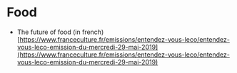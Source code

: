 # Food

* The future of food \(in french\) [https://www.franceculture.fr/emissions/entendez-vous-leco/entendez-vous-leco-emission-du-mercredi-29-mai-2019](https://www.franceculture.fr/emissions/entendez-vous-leco/entendez-vous-leco-emission-du-mercredi-29-mai-2019)

